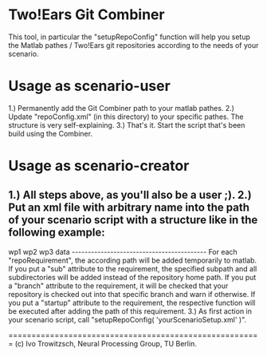 Two!Ears Git Combiner
=====================

This tool, in particular the "setupRepoConfig" function will help you setup the Matlab pathes / Two!Ears git repositories according to the needs of your scenario.


Usage as scenario-user
======================

1.) Permanently add the Git Combiner path to your matlab pathes.
2.) Update "repoConfig.xml" (in this directory) to your specific pathes. The structure is very self-explaining.
3.) That's it. Start the script that's been build using the Combiner.


Usage as scenario-creator
=========================

1.) All steps above, as you'll also be a user ;).
2.) Put an xml file with arbitrary name into the path of your scenario script with a structure like in the following example:
------------------------------------------
<?xml version="1.0" encoding="utf-8"?>
<requirements>
<repoRequirement sub="src" startup="startWP1">wp1</repoRequirement>
<repoRequirement sub="src" branch="gt_feature_condition_change" >wp2</repoRequirement>
<repoRequirement sub="src" branch="blackboard_s1_refactoring" >wp3</repoRequirement>
<repoRequirement sub="identificationModels" >data</repoRequirement>
</requirements>
------------------------------------------
For each "repoRequirement", the according path will be added temporarily to matlab.
If you put a "sub" attribute to the requirement, the specified subpath and all subdirectories will be added instead of the repository home path.
If you put a "branch" attribute to the requirement, it will be checked that your repository is checked out into that specific branch and warn if otherwise.
If you put a "startup" attribute to the requirement, the respective function will be executed after adding the path of this requirement.
3.) As first action in your scenario script, call "setupRepoConfig( 'yourScenarioSetup.xml' )".


=======================================================
(c) Ivo Trowitzsch, Neural Processing Group, TU Berlin.